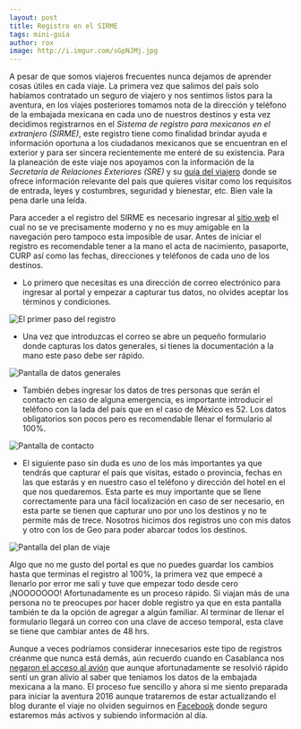 ```yaml
---
layout: post
title: Registro en el SIRME
tags: mini-guia
author: rox
image: http://i.imgur.com/sGpNJMj.jpg
---
```

A pesar de que somos viajeros frecuentes nunca dejamos de aprender cosas útiles en cada viaje. La primera vez que salimos del país solo habíamos contratado un seguro de viajero y nos sentimos listos para la aventura, en los viajes posteriores tomamos nota de la dirección y teléfono de la embajada mexicana en cada uno de nuestros destinos y esta vez decidimos registrarnos en el *Sistema de registro para mexicanos en el extranjero (SIRME)*, este registro tiene como finalidad brindar ayuda e información oportuna a los ciudadanos mexicanos que se encuentran en el exterior y para ser sincera recientemente me enteré de su existencia. 
Para la planeación de este viaje nos apoyamos con la información de la *Secretaría de Relaciones Exteriores (SRE)* y su [guía del viajero](http://guiadelviajero.sre.gob.mx/) donde se ofrece información relevante del país que quieres visitar como los requisitos de entrada, leyes y costumbres, seguridad y bienestar, etc. Bien vale la pena darle una leída.

Para acceder a el registro del SIRME es necesario ingresar al [sitio web](https://sirme.sre.gob.mx/) el cual no se ve precisamente moderno y no es muy amigable en la navegación pero tampoco esta imposible de usar. Antes de iniciar el registro es recomendable tener a la mano el acta de nacimiento, pasaporte, CURP  así como las fechas, direcciones y teléfonos de cada uno de los destinos.

* Lo primero que necesitas es una dirección de correo electrónico para ingresar al portal y empezar a capturar tus datos, no olvides aceptar los términos y condiciones.

![El primer paso del registro](http://i.imgur.com/JypxCZS.jpg)

* Una vez que introduzcas el correo se abre un pequeño formulario donde capturas los datos generales, si tienes la documentación a la mano este paso debe ser rápido.

![Pantalla de datos generales](http://i.imgur.com/yJSGqye.jpg)

* También debes ingresar los datos de tres personas que serán el contacto en caso de alguna emergencia, es importante introducir el teléfono con la lada del país que en el caso de México es 52. Los datos obligatorios son pocos pero es recomendable llenar el formulario al 100%.

![Pantalla de contacto](http://i.imgur.com/DaiTy5k.jpg)

* El siguiente paso sin duda es uno de los más importantes ya que tendrás que capturar el país que visitas, estado o provincia, fechas en las que estarás y en nuestro caso el teléfono y dirección del hotel en el que nos quedaremos.
Esta parte es muy importante que se llene correctamente para una fácil localización en caso de ser necesario, en esta parte se tienen que capturar uno por uno los destinos y no te permite más de trece. Nosotros hicimos dos registros uno con mis datos y otro con los de Geo para poder abarcar todos los destinos.

![Pantalla del plan de viaje](http://i.imgur.com/dGCaMf4.jpg)

Algo que no me gusto del portal es que no puedes guardar los cambios hasta que terminas el registro al 100%, la primera vez que empecé a llenarlo por error me salí y tuve que empezar todo desde cero ¡NOOOOOOO! Afortunadamente es un proceso rápido. Si viajan más de una persona no te preocupes por hacer doble registro ya que en esta pantalla también te da la opción de agregar a algún familiar. Al terminar de llenar el formulario llegará un correo con una clave de acceso temporal, esta clave se tiene que cambiar antes de 48 hrs. 

Aunque a veces podríamos considerar innecesarios este tipo de registros créanme que nunca está demás, aún recuerdo cuando en Casablanca nos [negaron el acceso al avión](/air-france-y-sus-giros/) que aunque afortunadamente se resolvió rápido sentí un gran alivio al saber que teníamos los datos de la embajada mexicana a la mano. El proceso fue sencillo y ahora si me siento preparada para iniciar la aventura 2016 aunque trataremos de estar actualizando el blog durante el viaje no olviden seguirnos en [Facebook](https://www.facebook.com/Tamalesconpasaporte/) donde seguro estaremos más activos y subiendo información al día.
